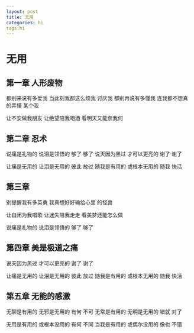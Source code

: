 ```yaml
---
layout: post
title: 无用
categories: hi
tags:hi
---
```

# 无用
## 第一章 人形废物
都别来说有多爱我
当此刻我都这么烦我		讨厌我
都别再说有多懂我
连我都不想真的弄懂		某个我

让不安做我朋友		让绝望陪我喝酒
看明天又能奈我何
## 第二章 忍术
说痛是礼物的		说泪是领悟的
够了		够了
说天因为黑过		才可以更亮的
谢了		谢了

让痛是无用的		让泪是无用的
彼此		放过
随我是有用的		或根本无用的
随我		快活
## 第三章 
别提醒我有多英勇
我真想好好输给心里		的怪兽

让自闭为我唱歌		让迷失陪我走走
看美梦还能怎么做

说痛是礼物的		说泪是领悟的
够了		够了
## 第四章 美是极道之痛
说天因为黑过		才可以更亮的
谢了		谢了

让痛是无用的		让泪是无用的
彼此		放过
随我是有用的		或根本无用的
随我		快活
## 第五章 无能的感激
无聊是有用的		无邪是无用的
有何		不可
无常是有用的		无明是无用的
错就		对了

无用是有用的		或根本没用的
有何		不同
当我是有用的		或偶尔没用的
像也		不错

